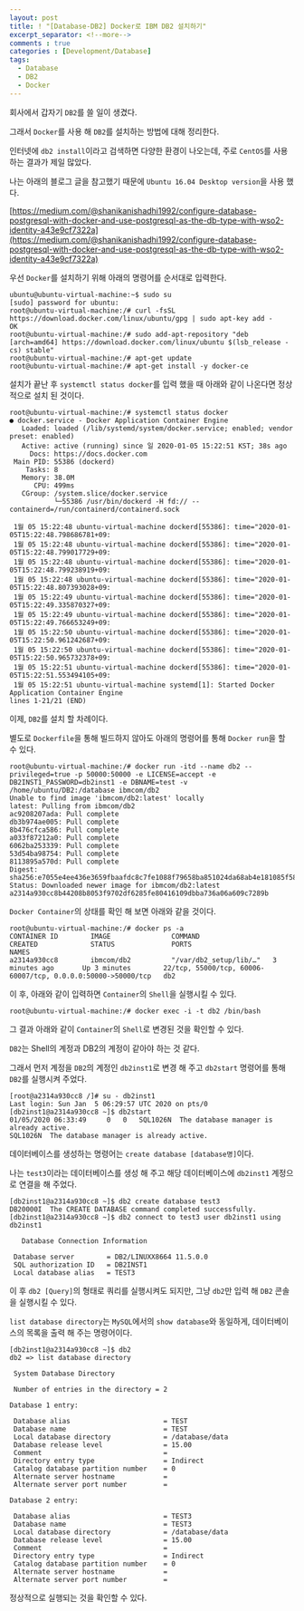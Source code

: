```yaml
---
layout: post
title: ! "[Database-DB2] Docker로 IBM DB2 설치하기"
excerpt_separator: <!--more-->
comments : true
categories : [Development/Database]
tags:
  - Database
  - DB2
  - Docker
---
```


회사에서 갑자기 `DB2`를 쓸 일이 생겼다.  

그래서 `Docker`를 사용 해 `DB2`를 설치하는 방법에 대해 정리한다.  

<!--more-->

인터넷에 `db2 install`이라고 검색하면 다양한 환경이 나오는데, 주로 `CentOS`를 사용하는 결과가 제일 많았다.  

나는 아래의 블로그 글을 참고했기 때문에 `Ubuntu 16.04 Desktop version`을 사용 했다.  

[https://medium.com/@shanikanishadhi1992/configure-database-postgresql-with-docker-and-use-postgresql-as-the-db-type-with-wso2-identity-a43e9cf7322a](https://medium.com/@shanikanishadhi1992/configure-database-postgresql-with-docker-and-use-postgresql-as-the-db-type-with-wso2-identity-a43e9cf7322a)  

우선 `Docker`를 설치하기 위해 아래의 명령어를 순서대로 입력한다.  

```
ubuntu@ubuntu-virtual-machine:~$ sudo su
[sudo] password for ubuntu:
root@ubuntu-virtual-machine:/# curl -fsSL https://download.docker.com/linux/ubuntu/gpg | sudo apt-key add -
OK
root@ubuntu-virtual-machine:/# sudo add-apt-repository "deb [arch=amd64] https://download.docker.com/linux/ubuntu $(lsb_release -cs) stable"
root@ubuntu-virtual-machine:/# apt-get update
root@ubuntu-virtual-machine:/# apt-get install -y docker-ce
```

설치가 끝난 후 `systemctl status docker`를 입력 했을 때 아래와 같이 나온다면 정상적으로 설치 된 것이다.  

```
root@ubuntu-virtual-machine:/# systemctl status docker
● docker.service - Docker Application Container Engine
   Loaded: loaded (/lib/systemd/system/docker.service; enabled; vendor preset: enabled)
   Active: active (running) since 일 2020-01-05 15:22:51 KST; 38s ago
     Docs: https://docs.docker.com
 Main PID: 55386 (dockerd)
    Tasks: 8
   Memory: 38.0M
      CPU: 499ms
   CGroup: /system.slice/docker.service
           └─55386 /usr/bin/dockerd -H fd:// --containerd=/run/containerd/containerd.sock

 1월 05 15:22:48 ubuntu-virtual-machine dockerd[55386]: time="2020-01-05T15:22:48.798686781+09:
 1월 05 15:22:48 ubuntu-virtual-machine dockerd[55386]: time="2020-01-05T15:22:48.799017729+09:
 1월 05 15:22:48 ubuntu-virtual-machine dockerd[55386]: time="2020-01-05T15:22:48.799238919+09:
 1월 05 15:22:48 ubuntu-virtual-machine dockerd[55386]: time="2020-01-05T15:22:48.807393028+09:
 1월 05 15:22:49 ubuntu-virtual-machine dockerd[55386]: time="2020-01-05T15:22:49.335870327+09:
 1월 05 15:22:49 ubuntu-virtual-machine dockerd[55386]: time="2020-01-05T15:22:49.766653249+09:
 1월 05 15:22:50 ubuntu-virtual-machine dockerd[55386]: time="2020-01-05T15:22:50.961242687+09:
 1월 05 15:22:50 ubuntu-virtual-machine dockerd[55386]: time="2020-01-05T15:22:50.965732378+09:
 1월 05 15:22:51 ubuntu-virtual-machine dockerd[55386]: time="2020-01-05T15:22:51.553494105+09:
 1월 05 15:22:51 ubuntu-virtual-machine systemd[1]: Started Docker Application Container Engine
lines 1-21/21 (END)
```

이제, `DB2`를 설치 할 차례이다.  

별도로 `Dockerfile`을 통해 빌드하지 않아도 아래의 명령어를 통해 `Docker run`을 할 수 있다.  

```
root@ubuntu-virtual-machine:/# docker run -itd --name db2 --privileged=true -p 50000:50000 -e LICENSE=accept -e DB2INST1_PASSWORD=db2inst1 -e DBNAME=test -v /home/ubuntu/DB2:/database ibmcom/db2
Unable to find image 'ibmcom/db2:latest' locally
latest: Pulling from ibmcom/db2
ac9208207ada: Pull complete 
db3b974ae005: Pull complete 
8b476cfca586: Pull complete 
a033f87212a0: Pull complete 
6062ba253339: Pull complete 
53d54ba98754: Pull complete 
8113895a570d: Pull complete 
Digest: sha256:e7055e4ee436e3659fbaafdc8c7fe1088f79658ba851024da68ab4e181085f58
Status: Downloaded newer image for ibmcom/db2:latest
a2314a930cc8b44208b8053f9702df6285fe80416109dbba736a06a609c7289b
```

`Docker Container`의 상태를 확인 해 보면 아래와 같을 것이다.  

```
root@ubuntu-virtual-machine:/# docker ps -a
CONTAINER ID        IMAGE               COMMAND                  CREATED             STATUS              PORTS                                                          NAMES
a2314a930cc8        ibmcom/db2          "/var/db2_setup/lib/…"   3 minutes ago       Up 3 minutes        22/tcp, 55000/tcp, 60006-60007/tcp, 0.0.0.0:50000->50000/tcp   db2
```

이 후, 아래와 같이 입력하면 `Container`의 `Shell`을 실행시킬 수 있다.  

```
root@ubuntu-virtual-machine:/# docker exec -i -t db2 /bin/bash
```

그 결과 아래와 같이 `Container`의 `Shell`로 변경된 것을 확인할 수 있다.  

`DB2`는 Shell의 계정과 DB2의 계정이 같아야 하는 것 같다.  

그래서 먼저 계정을 `DB2`의 계정인 `db2inst1`로 변경 해 주고 `db2start` 명령어를 통해 `DB2`를 실행시켜 주었다.  

```
[root@a2314a930cc8 /]# su - db2inst1
Last login: Sun Jan  5 06:29:57 UTC 2020 on pts/0
[db2inst1@a2314a930cc8 ~]$ db2start
01/05/2020 06:33:49     0   0   SQL1026N  The database manager is already active.
SQL1026N  The database manager is already active.
```

데이터베이스를 생성하는 명령어는 `create database [database명]`이다.  

나는 `test3`이라는 데이터베이스를 생성 해 주고 해당 데이터베이스에 `db2inst1` 계정으로 연결을 해 주었다.  

```
[db2inst1@a2314a930cc8 ~]$ db2 create database test3
DB20000I  The CREATE DATABASE command completed successfully.
[db2inst1@a2314a930cc8 ~]$ db2 connect to test3 user db2inst1 using db2inst1

   Database Connection Information

 Database server        = DB2/LINUXX8664 11.5.0.0
 SQL authorization ID   = DB2INST1
 Local database alias   = TEST3
```

이 후 `db2 [Query]`의 형태로 쿼리를 실행시켜도 되지만, 그냥 `db2`만 입력 해 `DB2` 콘솔을 실행시킬 수 있다.  

`list database directory`는 `MySQL`에서의 `show database`와 동일하게, 데이터베이스의 목록을 출력 해 주는 명령어이다.  

```
[db2inst1@a2314a930cc8 ~]$ db2
db2 => list database directory

 System Database Directory

 Number of entries in the directory = 2

Database 1 entry:

 Database alias                       = TEST
 Database name                        = TEST
 Local database directory             = /database/data
 Database release level               = 15.00
 Comment                              =
 Directory entry type                 = Indirect
 Catalog database partition number    = 0
 Alternate server hostname            =
 Alternate server port number         =

Database 2 entry:

 Database alias                       = TEST3
 Database name                        = TEST3
 Local database directory             = /database/data
 Database release level               = 15.00
 Comment                              =
 Directory entry type                 = Indirect
 Catalog database partition number    = 0
 Alternate server hostname            =
 Alternate server port number         =
```

정상적으로 실행되는 것을 확인할 수 있다.  
